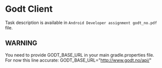 # Godt Client

Task description is available in `Android Developer assignment godt_no.pdf`  file.

## WARNING
You need to provide GODT_BASE_URL in your main gradle.properties file. 
For now this line accurate:
GODT_BASE_URL="http://www.godt.no/api/"
